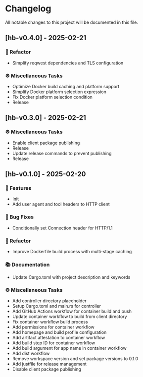 # Changelog

All notable changes to this project will be documented in this file.

## [hb-v0.4.0] - 2025-02-21

### 🚜 Refactor

- Simplify reqwest dependencies and TLS configuration

### ⚙️ Miscellaneous Tasks

- Optimize Docker build caching and platform support
- Simplify Docker platform selection expression
- Fix Docker platform selection condition
- Release

## [hb-v0.3.0] - 2025-02-21

### ⚙️ Miscellaneous Tasks

- Enable client package publishing
- Release
- Update release commands to prevent publishing
- Release

## [hb-v0.1.0] - 2025-02-20

### 🚀 Features

- Init
- Add user agent and tool headers to HTTP client

### 🐛 Bug Fixes

- Conditionally set Connection header for HTTP/1.1

### 🚜 Refactor

- Improve Dockerfile build process with multi-stage caching

### 📚 Documentation

- Update Cargo.toml with project description and keywords

### ⚙️ Miscellaneous Tasks

- Add controller directory placeholder
- Setup Cargo.toml and main.rs for controller
- Add GitHub Actions workflow for container build and push
- Update container workflow to build from client directory
- Fix container workflow build process
- Add permissions for container workflow
- Add homepage and build profile configuration
- Add artifact attestation to container workflow
- Add build step ID for container workflow
- Add build argument for app name in container workflow
- Add dist workflow
- Remove workspace version and set package versions to 0.1.0
- Add justfile for release management
- Disable client package publishing

<!-- generated by git-cliff -->
